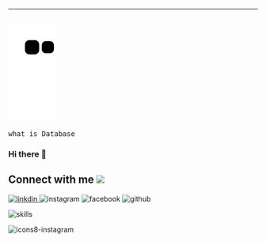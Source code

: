 <!--
Snake-eating contribution graph source:
https://dev.to/mishmanners/how-to-enable-github-actions-on-your-profile-readme-for-a-contribution-graph-4l66
-->

---
![snake svg](https://github.com/IsaaacLim/IsaaacLim/blob/output/github-contribution-grid-snake.svg)
---


<kbd>
<p>what is Database</p>
</kbd>

### Hi there 👋

<!--
**IsaaacLim/IsaaacLim** is a ✨ _special_ ✨ repository because its `README.md` (this file) appears on your GitHub profile.

Here are some ideas to get you started:

- 🔭 I’m currently working on ...
- 🌱 I’m currently learning ...
- 👯 I’m looking to collaborate on ...
- 🤔 I’m looking for help with ...
- 💬 Ask me about ...
- 📫 How to reach me: ...
- 😄 Pronouns: ...
- ⚡ Fun fact: ...
-->

<h2> Connect with me <img src = 'https://user-images.githubusercontent.com/75291303/148881839-962cd91a-4e09-4c00-9871-0ccdb71e4798.gif' width="100px"> </h2>
<a href = 'https://www.linkedin.com/in/isaaclimjj/'> <img width="36" alt="linkdin" src="https://user-images.githubusercontent.com/75291303/148882971-9c954f70-c48e-4485-92c6-b8722e200b7a.png"> </a>
<img width="36" alt="instagram" src="https://user-images.githubusercontent.com/75291303/148883067-58ccbf5d-71fc-43e6-af78-01e258a63fc7.png">
<img width="36" alt="facebook" src="https://user-images.githubusercontent.com/75291303/148883071-b7e23004-4280-48b5-9960-e7bc39a02762.png">
<img width="36" alt="github" src="https://user-images.githubusercontent.com/75291303/148883180-5f60ae40-4eb8-4863-8239-e0f7a29955e0.png">


![skills](https://user-images.githubusercontent.com/75291303/148883361-8462997e-2ba2-48cd-a950-620220ff09bb.gif)




![icons8-instagram](https://user-images.githubusercontent.com/75291303/148884663-923eb6b6-048d-4529-81f7-f5196232bffd.gif)
